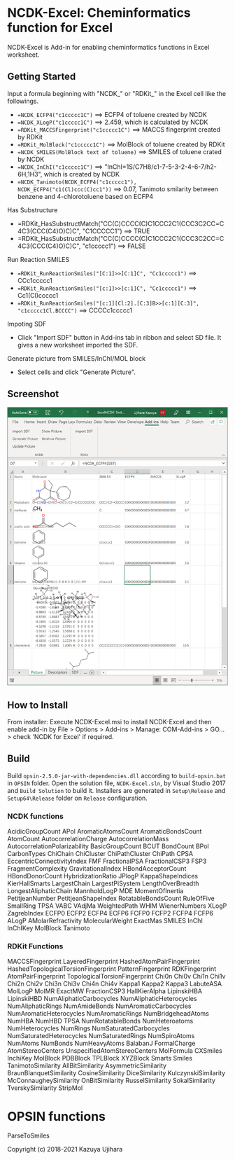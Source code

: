 NCDK-Excel: Cheminformatics function for Excel
==============================================

NCDK-Excel is Add-in for enabling cheminformatics functions in Excel worksheet.

Getting Started
---------------

Input a formula beginning with "NCDK_" or "RDKit_" in the Excel cell like the followings.

- `=NCDK_ECFP4("c1ccccc1C")`  ==> ECFP4 of toluene created by NCDK
- `=NCDK_XLogP("c1ccccc1C")`  ==> 2.459, which is calculated by NCDK
- `=RDKit_MACCSFingerprint("c1ccccc1C")`   ==> MACCS fingerprint created by RDKit
- `=RDKit_MolBlock("c1ccccc1C")`  ==> MolBlock of toluene created by RDKit
- `=NCDK_SMILES(MolBlock text of toluene)`  ==> SMILES of toluene crated by NCDK
- `=NCDK_InChI("c1ccccc1C")`  ==> "InChI=1S/C7H8/c1-7-5-3-2-4-6-7/h2-6H,1H3", which is created by NCDK
- `=NCDK_Tanimoto(NCDK_ECFP4("c1ccccc1"), NCDK_ECFP4("c1(Cl)ccc(C)cc1"))`  ==> 0.07, Tanimoto smilarity between benzene and 4-chlorotoluene based on ECFP4

Has Substructure

- =RDKit_HasSubstructMatch("CC(C)CCCC(C)C1CCC2C1(CCC3C2CC=C4C3(CCC(C4)O)C)C", "C1CCCCC1")  ==> TRUE
- =RDKit_HasSubstructMatch("CC(C)CCCC(C)C1CCC2C1(CCC3C2CC=C4C3(CCC(C4)O)C)C", "c1ccccc1")  ==> FALSE

Run Reaction SMILES

- `=RDKit_RunReactionSmiles("[C:1]>>[C:1]C", "Cc1ccccc1")`  ==>  CCc1ccccc1
- `=RDKit_RunReactionSmiles("[c:1]>>[c:1]C", "Cc1ccccc1")`  ==>  Cc1(Cl)ccccc1
- `=RDKit_RunReactionSmiles("[c:1][Cl:2].[C:3]B>>[c:1][C:3]", "c1ccccc1Cl.BCCCC")`  ==> CCCCc1ccccc1

Impoting SDF

- Click "Import SDF" button in Add-ins tab in ribbon and select SD file. It gives a new worksheet imported the SDF.

Generate picture from SMILES/InChI/MOL block

- Select cells and click "Generate Picture".

Screenshot
----------

![screenshot](image/NCDK-Excel-Worksheet-1.png?raw=true)

How to Install
--------------

From installer: Execute NCDK-Excel.msi to install NCDK-Excel and then enable add-in by File > Options > Add-ins > Manage: COM-Add-ins > GO... > check 'NCDK for Excel' if required.

Build
-----

Build `opsin-2.5.0-jar-with-dependencies.dll` according to `build-opsin.bat` in `OPSIN` folder.
Open the solution file, `NCDK-Excel.sln`, by Visual Studio 2017 and `Build Solution` to build it.
Installers are generated in `Setup\Release` and `Setup64\Release` folder on `Release` configuration.

### NCDK functions

AcidicGroupCount
APol
AromaticAtomsCount
AromaticBondsCount
AtomCount
AutocorrelationCharge
AutocorrelationMass
AutocorrelationPolarizability
BasicGroupCount
BCUT
BondCount
BPol
CarbonTypes
ChiChain
ChiCluster
ChiPathCluster
ChiPath
CPSA
EccentricConnectivityIndex
FMF
FractionalPSA
FractionalCSP3
FSP3
FragmentComplexity
GravitationalIndex
HBondAcceptorCount
HBondDonorCount
HybridizationRatio
JPlogP
KappaShapeIndices
KierHallSmarts
LargestChain
LargestPiSystem
LengthOverBreadth
LongestAliphaticChain
MannholdLogP
MDE
MomentOfInertia
PetitjeanNumber
PetitjeanShapeIndex
RotatableBondsCount
RuleOfFive
SmallRing
TPSA
VABC
VAdjMa
WeightedPath
WHIM
WienerNumbers
XLogP
ZagrebIndex
ECFP0
ECFP2
ECFP4
ECFP6
FCFP0
FCFP2
FCFP4
FCFP6
ALogP
AMolarRefractivity
MolecularWeight
ExactMas
SMILES
InChI
InChIKey
MolBlock
Tanimoto

### RDKit Functions

MACCSFingerprint
LayeredFingerprint
HashedAtomPairFingerprint
HashedTopologicalTorsionFingerprint
PatternFingerprint
RDKFingerprint
AtomPairFingerprint
TopologicalTorsionFingerprint
Chi0n
Chi0v
Chi1n
Chi1v
Chi2n
Chi2v
Chi3n
Chi3v
Chi4n
Chi4v
Kappa1
Kappa2
Kappa3
LabuteASA
MolLogP
MolMR
ExactMW
FractionCSP3
HallKierAlpha
LipinskiHBA
LipinskiHBD
NumAliphaticCarbocycles
NumAliphaticHeterocycles
NumAliphaticRings
NumAmideBonds
NumAromaticCarbocycles
NumAromaticHeterocycles
NumAromaticRings
NumBridgeheadAtoms
NumHBA
NumHBD
TPSA
NumRotatableBonds
NumHeteroatoms
NumHeterocycles
NumRings
NumSaturatedCarbocycles
NumSaturatedHeterocycles
NumSaturatedRings
NumSpiroAtoms
NumAtoms
NumBonds
NumHeavyAtoms
BalabanJ
FormalCharge
AtomStereoCenters
UnspecifiedAtomStereoCenters
MolFormula
CXSmiles
InchiKey
MolBlock
PDBBlock
TPLBlock
XYZBlock
Smarts
Smiles
TanimotoSimilarity
AllBitSimilarity
AsymmetricSimilarity
BraunBlanquetSimilarity
CosineSimilarity
DiceSimilarity
KulczynskiSimilarity
McConnaugheySimilarity
OnBitSimilarity
RusselSimilarity
SokalSimilarity
TverskySimilarity
StripMol

# OPSIN functions

ParseToSmiles

Copyright (c) 2018-2021 Kazuya Ujihara
